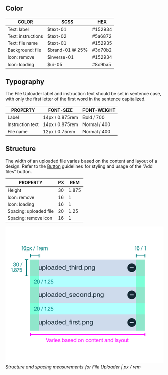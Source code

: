 ## Color
| COLOR              | SCSS            | HEX     |
|--------------------|-----------------|---------|
| Text: label        | $text-01        | #152934 |
| Text: instructions | $text-02        | #5a6872 |
| Text: file name    | $text-01        | #152935 |
| Background: file   | $brand-01 @ 25% | #3d70b2 |
| Icon: remove       | $inverse-01     | #152934 |
| Icon: loading      | $ui-05          | #8c9ba5 |


## Typography
The File Uploader label and instruction text should be set in sentence case, with only the first letter of the first word in the sentence capitalized.

| PROPERTY         | FONT-SIZE      | FONT-WEIGHT  |
|------------------|-----------------|--------------|
| Label            | 14px / 0.875rem | Bold / 700   |
| Instruction text | 14px / 0.875rem | Normal / 400 |
| File name        | 12px / 0.75rem  | Normal / 400 |


## Structure
The width of an uploaded file varies based on the content and layout of a design. Refer to the [Button](/components/button) guidelines for styling and usage of the “Add files” button.

| PROPERTY               | PX | REM   |
|------------------------|----|-------|
| Height                 | 30 | 1.875 |
| Icon: remove           | 16 | 1     |
| Icon: loading          | 16 | 1     |
| Spacing: uploaded file | 20 | 1.25  |
| Spacing: remove icon   | 16 | 1     |

![Structure and spacing measurements for File Uploader](images/file-uploader-style-1.png)
_Structure and spacing measurements for File Uploader | px / rem_
